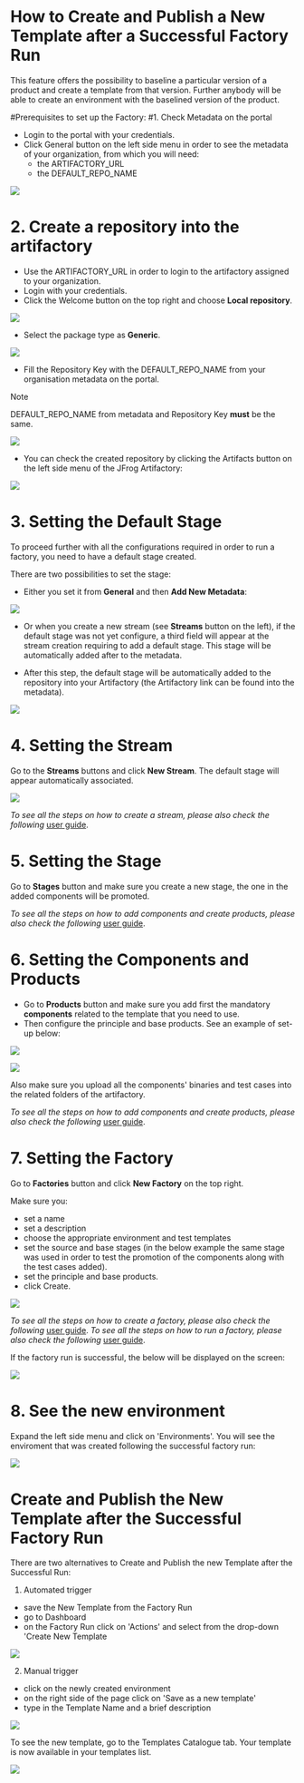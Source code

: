 # How to Create and Publish a New Template after a Successful Factory Run 

This feature offers the possibility to baseline a particular version of a product and create a template from that version. Further anybody will be able to create an environment with the baselined version of the product.

#Prerequisites to set up the Factory:
#1. Check Metadata on the portal

- Login to the portal with your credentials.
- Click General button on the left side menu in order to see the metadata of your organization, from which you will need:
   - the ARTIFACTORY_URL
   - the DEFAULT_REPO_NAME

![](./images/create-template-metadata.png)

# 2. Create a repository into the artifactory

- Use the ARTIFACTORY_URL in order to login to the artifactory assigned to your organization.
- Login with your credentials.
- Click the Welcome button on the top right and choose **Local repository**.

![](./images/create-template-artifactory-repo.png)

- Select the package type as **Generic**.

![](./images/create-template-package-type.png)

- Fill the Repository Key with the DEFAULT_REPO_NAME from your organisation metadata on the portal.

> [!Note]
> DEFAULT_REPO_NAME from metadata and Repository Key **must** be the same.

![](./images/create-template-repo-key.png)

- You can check the created repository by clicking the Artifacts button on the left side menu of the JFrog Artifactory:

![](./images/create-template-artifacts.png)

# 3. Setting the Default Stage

To proceed further with all the configurations required in order to run a factory, you need to have a default stage created.

There are two possibilities to set the stage:

- Either you set it from **General** and then **Add New Metadata**:

![](./images/create-template-add-stage.png)

- Or when you create a new stream (see **Streams** button on the left), if the default stage was not yet configure, a third field will appear at the stream creation requiring to add a default stage. This stage will be automatically added after to the metadata.

- After this step, the default stage will be automatically added to the repository into your Artifactory (the Artifactory link can be found into the metadata).

![](./images/create-template-repo-stage.png)

# 4. Setting the Stream

Go to the **Streams** buttons and click **New Stream**. The default stage will appear automatically associated.

![](./images/create-template-stream.png)

*To see all the steps on how to create a stream, please also check the following* <a href="./stream.md" target="blank">user guide</a>.

# 5. Setting the Stage

Go to **Stages** button and make sure you create a new stage, the one in the added components will be promoted.

*To see all the steps on how to add components and create products, please also check the following* <a href="./stage.md" target="blank">user guide</a>.


# 6. Setting the Components and Products

- Go to **Products** button and make sure you add first the mandatory **components** related to the template that you need to use.
- Then configure the principle and base products. See an example of set-up below:

![](./images/create-template-principle.png)

![](./images/create-template-base.png)

Also make sure you upload all the components' binaries and test cases into the related folders of the artifactory.

*To see all the steps on how to add components and create products, please also check the following* <a href="./components-products.md" target="blank">user guide</a>.

# 7. Setting the Factory

Go to **Factories** button and click **New Factory** on the top right. 

Make sure you:
- set a name
- set a description
- choose the appropriate environment and test templates
- set the source and base stages (in the below example the same stage was used in order to test the promotion of the  components along with the test cases added).
- set the principle and base products.
- click Create.

![](./images/create-template-factory.png)

*To see all the steps on how to create a factory, please also check the following* <a href="./factories.md" target="blank">user guide</a>.
*To see all the steps on how to run a factory, please also check the following* <a href="./run-factory.md" target="blank">user guide</a>.

If the factory run is successful, the below will be displayed on the screen:

![](./images/successful-factory-run.png)

# 8. See the new environment

Expand the left side menu and click on 'Environments'. You will see the enviroment that was created following the successful factory run:

![](./images/factory-run-environment.png)


# Create and Publish the New Template after the Successful Factory Run 

There are two alternatives to Create and Publish the new Template after the Successful Run:

1. Automated trigger 
- save the New Template from the Factory Run 
- go to Dashboard
- on the Factory Run click on 'Actions' and select from the drop-down 'Create New Template


![](./images/run-factory-completed.png)




2. Manual trigger 
- click on the newly created environment
- on the right side of the page click on 'Save as a new template'
- type in the Template Name and a brief description 

![](./images/save-new-template.png)

To see the new template, go to the Templates Catalogue tab. Your template is now available in your templates list.
 
![](./images/new-template.png)

